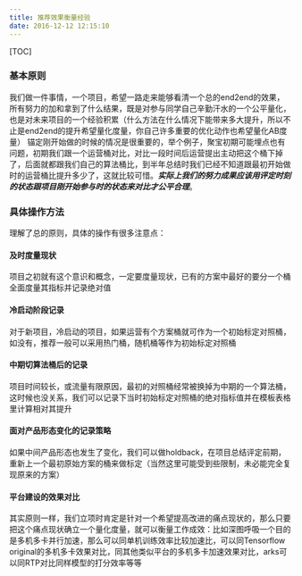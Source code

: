 ```yaml
---
title: 推荐效果衡量经验
date: 2016-12-12 12:15:10
---
```

[TOC]

### 基本原则
我们做一件事情，一个项目，希望一路走来能够看清一个总的end2end的效果，所有努力的加和拿到了什么结果，既是对参与同学自己辛勤汗水的一个公平量化，也是对未来项目的一个经验积累（什么方法在什么情况下能带来多大提升，所以不止是end2end的提升希望量化度量，你自己许多重要的优化动作也希望量化AB度量）
锚定刚开始做的时候的情况是很重要的，举个例子，聚宝初期可能埋点也有问题，初期我们跟一个运营桶对比，对比一段时间后运营提出主动把这个桶下掉了，后面就都跟我们自己的算法桶比，到半年总结时我们已经不知道跟最初开始做时的运营桶比提升多少了，这就比较可惜。***实际上我们的努力成果应该用评定时刻的状态跟项目刚开始参与时的状态来对比才公平合理***。

### 具体操作方法
理解了总的原则，具体的操作有很多注意点：
#### 及时度量现状
项目之初就有这个意识和概念，一定要度量现状，已有的方案中最好的要分一个桶全面度量其指标并记录绝对值
#### 冷启动阶段记录
对于新项目，冷启动的项目，如果运营有个方案桶就可作为一个初始标定对照桶，如没有，推荐一般可以采用热门桶，随机桶等作为初始标定对照桶
#### 中期切算法桶后的记录
项目时间较长，或流量有限原因，最初的对照桶经常被换掉为中期的一个算法桶，这时候也没关系，我们可以记录下当时初始标定对照桶的绝对指标值并在模板表格里计算相对其提升
#### 面对产品形态变化的记录策略
如果中间产品形态也发生了变化，我们可以做holdback，在项目总结评定前期，重新上一个最初原始方案的桶来做标定（当然这里可能受到些限制，未必能完全复现原来的方案）
#### 平台建设的效果对比
其实原则一样，我们立项时肯定是针对一个希望提高改进的痛点现状的，那么只要把这个痛点现状确立一个量化度量，就可以衡量工作成效：比如深图呼吸一个目的是多机多卡并行加速，那么可以同单机训练效率比较加速比，可以同Tensorflow original的多机多卡效果对比，同其他类似平台的多机多卡加速效果对比，arks可以同RTP对比同样模型的打分效率等等
